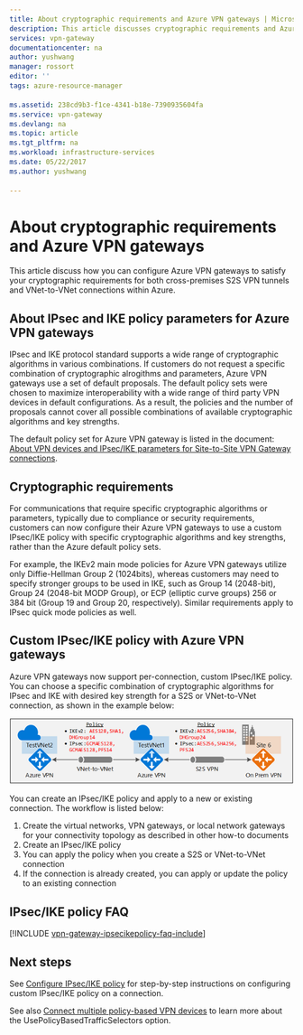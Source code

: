 ```yaml
---
title: About cryptographic requirements and Azure VPN gateways | Microsoft Docs
description: This article discusses cryptographic requirements and Azure VPN gateways 
services: vpn-gateway
documentationcenter: na
author: yushwang
manager: rossort
editor: ''
tags: azure-resource-manager

ms.assetid: 238cd9b3-f1ce-4341-b18e-7390935604fa
ms.service: vpn-gateway
ms.devlang: na
ms.topic: article
ms.tgt_pltfrm: na
ms.workload: infrastructure-services
ms.date: 05/22/2017
ms.author: yushwang

---
```

# About cryptographic requirements and Azure VPN gateways

This article discuss how you can configure Azure VPN gateways to satisfy your cryptographic requirements for both cross-premises S2S VPN tunnels and VNet-to-VNet connections within Azure. 

## About IPsec and IKE policy parameters for Azure VPN gateways
IPsec and IKE protocol standard supports a wide range of cryptographic algorithms in various combinations. If customers do not request a specific combination of cryptographic alrogithms and parameters, Azure VPN gateways use a set of default proposals. The default policy sets were chosen to maximize interoperability with a wide range of third party VPN devices in default configurations. As a result, the policies and the number of proposals cannot cover all possible combinations of available cryptographic algorithms and key strengths.

The default policy set for Azure VPN gateway is listed in the document: [About VPN devices and IPsec/IKE parameters for Site-to-Site VPN Gateway connections](vpn-gateway-about-vpn-devices.md).

## Cryptographic requirements
For communications that require specific cryptographic algorithms or parameters, typically due to compliance or security requirements, customers can now configure their Azure VPN gateways to use a custom IPsec/IKE policy with specific cryptographic algorithms and key strengths, rather than the Azure default policy sets.

For example, the IKEv2 main mode policies for Azure VPN gateways utilize only Diffie-Hellman Group 2 (1024bits), whereas customers may need to specify stronger groups to be used in IKE, such as Group 14 (2048-bit), Group 24 (2048-bit MODP Group), or ECP (elliptic curve groups) 256 or 384 bit (Group 19 and Group 20, respectively). Similar requirements apply to IPsec quick mode policies as well.

## Custom IPsec/IKE policy with Azure VPN gateways
Azure VPN gateways now support per-connection, custom IPsec/IKE policy. You can choose a specific combination of cryptographic algorithms for IPsec and IKE with desired key strength for a S2S or VNet-to-VNet connection, as shown in the example below:

![ipsec-ike-policy](./media/vpn-gateway-about-compliance-crypto/ipsecikepolicy.png)

You can create an IPsec/IKE policy and apply to a new or existing connection. The workflow is listed below:

1. Create the virtual networks, VPN gateways, or local network gateways for your connectivity topology as described in other how-to documents
2. Create an IPsec/IKE policy
3. You can apply the policy when you create a S2S or VNet-to-VNet connection
4. If the connection is already created, you can apply or update the policy to an existing connection


## IPsec/IKE policy FAQ

[!INCLUDE [vpn-gateway-ipsecikepolicy-faq-include](../../includes/vpn-gateway-ipsecikepolicy-faq-include.md)]


## Next steps
See [Configure IPsec/IKE policy](vpn-gateway-ipsecikepolicy-rm-powershell.md) for step-by-step instructions on configuring custom IPsec/IKE policy on a connection.

See also [Connect multiple policy-based VPN devices](vpn-gateway-connect-multiple-policybased-rm-ps.md) to learn more about the UsePolicyBasedTrafficSelectors option.